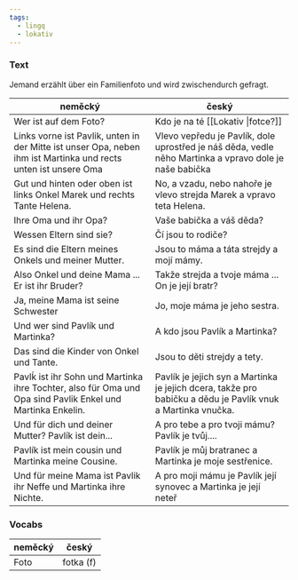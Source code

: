 ```yaml
---
tags:
  - lingq
  - lokativ
---
```


### Text

Jemand erzählt über ein Familienfoto und wird zwischendurch gefragt.

| neměcký                                                                                                    | český                                                                                                       |
| ---------------------------------------------------------------------------------------------------------- | ----------------------------------------------------------------------------------------------------------- |
| Wer ist auf dem Foto?   | Kdo je na té [[Lokativ \|fotce?]]                                                                                         |
| Links vorne ist Pavlik, unten in der Mitte ist unser Opa, neben ihm ist Martinka und rects unten ist unsere Oma  | Vlevo vepředu je Pavlík, dole uprostřed je náš děda, vedle něho Martinka a vpravo dole je naše babička      |
| Gut und hinten oder oben ist links Onkel Marek und rechts Tante Helena.  | No, a vzadu, nebo nahoře je vlevo strejda Marek a vpravo teta Helena.                                       |
| Ihre Oma und ihr Opa?                                                                                      | Vaše babička a váš děda?                                                                                    |
| Wessen Eltern sind sie?                                                                                    | Čí jsou to rodiče?                                                                                          |
| Es sind die Eltern meines Onkels und meiner Mutter.                                                        | Jsou to máma a táta strejdy a mojí mámy.                                                                    |
| Also Onkel und deine Mama ... Er ist ihr Bruder? | Takže strejda a tvoje máma ... On je její bratr?                                                            |
| Ja, meine Mama ist seine Schwester | Jo, moje máma je jeho sestra.                                                                               |
| Und wer sind Pavlík und Martinka?                                                                          | A kdo jsou Pavlík a Martinka?                                                                               |
| Das sind die Kinder von Onkel und Tante.                                                                   | Jsou to děti strejdy a tety.                                                                                |
| Pavlḱ ist ihr Sohn und Martinka ihre Tochter, also für Oma und Opa sind Pavlik Enkel und Martinka Enkelin. | Pavlík je jejich syn a Martinka je jejich dcera, takže pro babičku a dědu je Pavlík vnuk a Martinka vnučka. |
| Und für dich und deiner Mutter? Pavlík ist dein...                                                         | A pro tebe a pro tvoji mámu? Pavlík je tvůj....                                                             |
| Pavlík ist mein cousin und Martinka meine Cousine.                                                         | Pavlík je můj bratranec a Martinka je moje sestřenice.                                                      |
| Und für meine Mama ist Pavlik ihr Neffe und Martinka ihre Nichte.                                          | A pro moji mámu je Pavlík její synovec a Martinka je její neteř                                             |

### Vocabs

| neměcký | český |
| --- | --- |
| Foto | fotka (f) |

